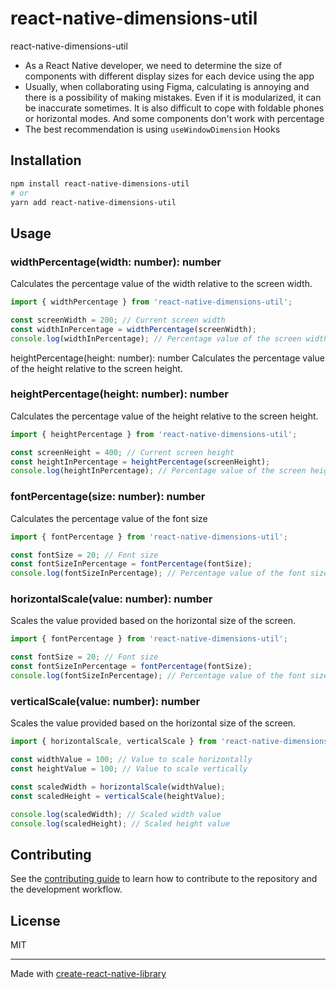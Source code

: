 # react-native-dimensions-util

react-native-dimensions-util

- As a React Native developer, we need to determine the size of components with different display sizes for each device using the app
- Usually, when collaborating using Figma, calculating is annoying and there is a possibility of making mistakes. Even if it is modularized, it can be inaccurate sometimes. It is also difficult to cope with foldable phones or horizontal modes. And some components don't work with percentage
- The best recommendation is using `useWindowDimension` Hooks

## Installation

```sh
npm install react-native-dimensions-util
# or
yarn add react-native-dimensions-util
```

## Usage


###  widthPercentage(width: number): number
Calculates the percentage value of the width relative to the screen width.

```javascript
import { widthPercentage } from 'react-native-dimensions-util';

const screenWidth = 200; // Current screen width
const widthInPercentage = widthPercentage(screenWidth);
console.log(widthInPercentage); // Percentage value of the screen width
 ```

heightPercentage(height: number): number
Calculates the percentage value of the height relative to the screen height.



###  heightPercentage(height: number): number
Calculates the percentage value of the height relative to the screen height.

```javascript
import { heightPercentage } from 'react-native-dimensions-util';

const screenHeight = 400; // Current screen height
const heightInPercentage = heightPercentage(screenHeight);
console.log(heightInPercentage); // Percentage value of the screen height

 ```

###  fontPercentage(size: number): number
Calculates the percentage value of the font size

```javascript
import { fontPercentage } from 'react-native-dimensions-util';

const fontSize = 20; // Font size
const fontSizeInPercentage = fontPercentage(fontSize);
console.log(fontSizeInPercentage); // Percentage value of the font size
```


### horizontalScale(value: number): number
Scales the value provided based on the horizontal size of the screen.

```javascript
import { fontPercentage } from 'react-native-dimensions-util';

const fontSize = 20; // Font size
const fontSizeInPercentage = fontPercentage(fontSize);
console.log(fontSizeInPercentage); // Percentage value of the font size
```

###  verticalScale(value: number): number
Scales the value provided based on the horizontal size of the screen.

```javascript
import { horizontalScale, verticalScale } from 'react-native-dimensions-util';

const widthValue = 100; // Value to scale horizontally
const heightValue = 100; // Value to scale vertically

const scaledWidth = horizontalScale(widthValue);
const scaledHeight = verticalScale(heightValue);

console.log(scaledWidth); // Scaled width value
console.log(scaledHeight); // Scaled height value

```

## Contributing

See the [contributing guide](CONTRIBUTING.md) to learn how to contribute to the repository and the development workflow.

## License

MIT

---

Made with [create-react-native-library](https://github.com/callstack/react-native-builder-bob)
